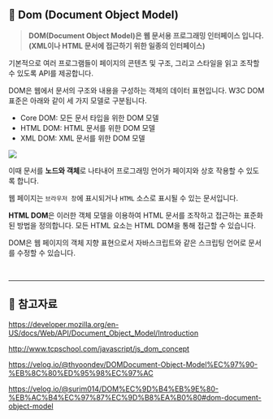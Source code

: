 <h2 id='1'> 📌 Dom (Document Object Model) </h2>

> **DOM(Document Object Model)은 웹 문서용 프로그래밍 인터페이스 입니다. (XML이나 HTML 문서에 접근하기 위한 일종의 인터페이스)**

기본적으로 여러 프로그램들이 페이지의 콘텐츠 및 구조, 그리고 스타일을 읽고 조작할 수 있도록 API를 제공합니다.

DOM은 웹에서 문서의 구조와 내용을 구성하는 객체의 데이터 표현입니다.
W3C DOM 표준은 아래와 같이 세 가지 모델로 구분됩니다.

- Core DOM: 모든 문서 타입을 위한 DOM 모델
- HTML DOM: HTML 문서를 위한 DOM 모델
- XML DOM: XML 문서를 위한 DOM 모델

![](https://velog.velcdn.com/images/ninto_2/post/8f7ebefa-cb83-471b-88d5-609c547f081e/image.png)

이때 문서를 **노드와 객체**로 나타내어 프로그래밍 언어가 페이지와 상호 작용할 수 있도록 합니다.

웹 페이지는 `브라우저 창`에 표시되거나 `HTML` 소스로 표시될 수 있는 문서입니다.

**HTML DOM**은 이러한 객체 모델을 이용하여 HTML 문서를 조작하고 접근하는 표준화된 방법을 정의합니다. 모든 HTML 요소는 HTML DOM을 통해 접근할 수 있습니다.

DOM은 웹 페이지의 객체 지향 표현으로서 자바스크립트와 같은 스크립팅 언어로 문서를 수정할 수 있습니다.

<br>

---

<h2 id='10'> 📌 참고자료 </h2>

https://developer.mozilla.org/en-US/docs/Web/API/Document_Object_Model/Introduction

http://www.tcpschool.com/javascript/js_dom_concept

https://velog.io/@thyoondev/DOMDocument-Object-Model%EC%97%90-%EB%8C%80%ED%95%98%EC%97%AC

https://velog.io/@surim014/DOM%EC%9D%B4%EB%9E%80-%EB%AC%B4%EC%97%87%EC%9D%B8%EA%B0%80#dom-document-object-model
